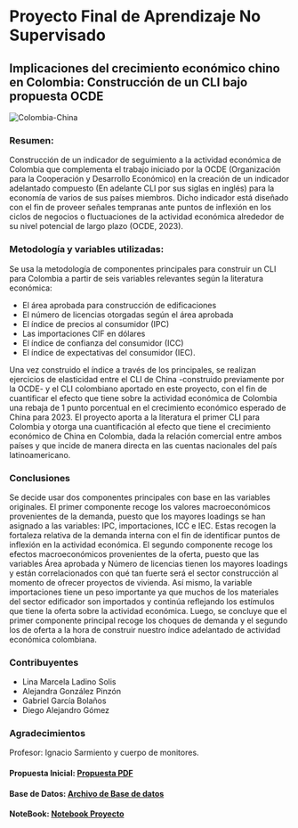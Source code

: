 # Proyecto Final de Aprendizaje No Supervisado
## Implicaciones del crecimiento económico chino en Colombia: Construcción de un CLI bajo propuesta OCDE
![Colombia-China](https://tse3.mm.bing.net/th?id=OIP.C8eqQAjvo9lxY5gEnxca0wHaDM&pid=Api&P=0&h=180)

### Resumen:

Construcción de un indicador de seguimiento a la actividad económica de Colombia que complementa el trabajo iniciado por la OCDE (Organización para la Cooperación y Desarrollo Económico) en la creación de un indicador adelantado compuesto (En adelante CLI por sus siglas en inglés) para la economía de varios de sus países miembros. Dicho indicador está diseñado con el fin de proveer señales tempranas ante puntos de inflexión en los ciclos de negocios o fluctuaciones de la actividad económica alrededor de su nivel potencial de largo plazo (OCDE, 2023).

### Metodología y variables utilizadas:

Se usa la metodología de componentes principales para construir un CLI para Colombia a partir de seis variables relevantes según la literatura económica: 

* El área aprobada para construcción de edificaciones 
* El número de licencias otorgadas según el área aprobada
* El índice de precios al consumidor (IPC)
* Las importaciones CIF en dólares
* El índice de confianza del consumidor (ICC) 
* El índice de expectativas del consumidor (IEC). 

Una vez construido el índice a través de los principales, se realizan ejercicios de elasticidad entre el CLI de China -construido previamente por la OCDE- y el CLI colombiano aportado en este proyecto, con el fin de cuantificar el efecto que tiene sobre la actividad económica de Colombia una rebaja de 1 punto porcentual en el crecimiento económico esperado de China para 2023.
El proyecto aporta a la literatura el primer CLI para Colombia y otorga una cuantificación al efecto que tiene el crecimiento económico de China en Colombia, dada la relación comercial entre ambos países y que incide de manera directa en las cuentas nacionales del país latinoamericano.

### Conclusiones

Se decide usar dos componentes principales con base en las variables originales. El primer componente recoge los valores macroeconómicos provenientes de la demanda, puesto que los mayores loadings se han asignado a las variables: IPC, importaciones, ICC e IEC. Estas recogen la fortaleza relativa de la demanda interna con el fin de identificar puntos de inflexión en la actividad económica.
El segundo componente recoge los efectos macroeconómicos provenientes de la oferta, puesto que las variables Área aprobada y Número de licencias tienen los mayores loadings y están correlacionados con qué tan fuerte será el sector construcción al momento de ofrecer proyectos de vivienda. Así mismo, la variable importaciones tiene un peso importante ya que muchos de los materiales del sector edificador son importados y continúa reflejando los estímulos que tiene la oferta sobre la actividad económica.
Luego, se concluye que el primer componente principal recoge los choques de demanda y el segundo los de oferta a la hora de construir nuestro índice adelantado de actividad económica colombiana.

### Contribuyentes
* Lina Marcela Ladino Solis
* Alejandra González Pinzón
* Gabriel García Bolaños
* Diego Alejandro Gómez

### Agradecimientos
Profesor: Ignacio Sarmiento y cuerpo de monitores.

#### Propuesta Inicial: [Propuesta PDF](https://github.com/gabrielbga/AprendizajeNoSupervisado/blob/main/ProyectoFinal/Documento%20con%20propuesta%20inicial%5B1%5D.pdf)

#### Base de Datos: [Archivo de Base de datos](https://github.com/gabrielbga/AprendizajeNoSupervisado/raw/main/ProyectoFinal/BDD.xlsx)

#### NoteBook: [Notebook Proyecto](https://github.com/gabrielbga/AprendizajeNoSupervisado/blob/main/ProyectoFinal/Proyecto%20-%20Entrega%201.ipynb)
